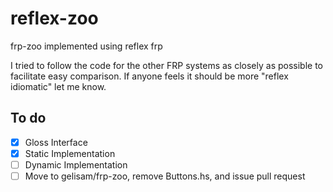 # reflex-zoo
frp-zoo implemented using reflex frp

I tried to follow the code for the other FRP systems as closely
as possible to facilitate easy comparison. If anyone feels it should
be more "reflex idiomatic" let me know.

To do
-----

- [X] Gloss Interface
- [X] Static Implementation
- [ ] Dynamic Implementation
- [ ] Move to gelisam/frp-zoo, remove Buttons.hs, and issue pull request
